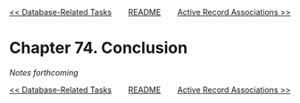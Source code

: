 <div>
<div style='float: left'><a href='ch73-database-related-tasks.md'>&lt;&lt; Database-Related Tasks</a></div>
<div style='float: right'><a href='ch75-active-record-associations.md'>Active Record Associations &gt;&gt;</a></div>
<div style='float: inline-auto;text-align:center'><a href='README.md'>README</a></div>
<div style="clear: both"></div>
</div>

# Chapter 74. Conclusion

*Notes forthcoming*

<div>
<div style='float: left'><a href='ch73-database-related-tasks.md'>&lt;&lt; Database-Related Tasks</a></div>
<div style='float: right'><a href='ch75-active-record-associations.md'>Active Record Associations &gt;&gt;</a></div>
<div style='float: inline-auto;text-align:center'><a href='README.md'>README</a></div>
<div style="clear: both"></div>
</div>